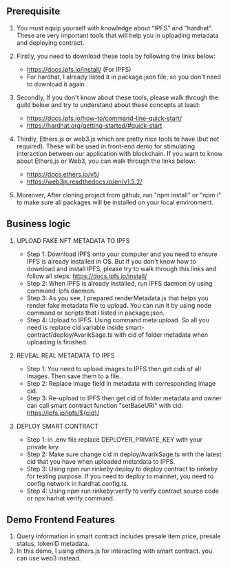 ## Prerequisite
1. You must equip yourself with knowledge about "IPFS" and "hardhat". These are very important tools that will help you in uploading metadata and deploying contract. 
    
2. Firstly, you need to download these tools by following the links below: 
    + https://docs.ipfs.io/install/ (For IPFS)
    + For hardhat, I already listed it in package.json file, so you don't need to download it again.

3. Secondly, If you don't know about these tools, please walk through the guild below and try to understand about these concepts at least:
    + https://docs.ipfs.io/how-to/command-line-quick-start/
    + https://hardhat.org/getting-started/#quick-start

4. Thirdly, Ethers.js or web3.js which are pretty nice tools to have (but not required). These will be used in front-end demo for stimulating interaction between our application with blockchain. If you want to know about Ethers.js or Web3, you can walk through the links below:
    + https://docs.ethers.io/v5/
    + https://web3js.readthedocs.io/en/v1.5.2/

5. Moreover, After cloning project from github, run "npm install" or "npm i" to make sure all packages will be installed on your local environment. 

## Business logic
1. UPLOAD FAKE NFT METADATA TO IPFS
    + Step 1: Download IPFS onto your computer and you need to ensure IPFS is already installed in OS. But if you don't know how to download and install IPFS, please try to walk through this links and follow all steps: https://docs.ipfs.io/install/
    + Step 2: When IPFS is already installed, run IPFS daemon by using command: ipfs daemon.
    + Step 3: As you see, I prepared renderMetadata.js that helps you render fake metadata file to upload. You can run it by using node command or scripts that i listed in package.json.
    + Step 4: Upload to IPFS. Using command meta:upload. So all you need is replace cid variable inside smart-contract/deploy/AvarikSage.ts with cid of folder metadata when uploading is finished.

2. REVEAL REAL METADATA TO IPFS
    + Step 1: You need to upload images to IPFS then get cids of all images. Then save them to a file.
    + Step 2: Replace image field in metadata with corresponding image cid.
    + Step 3: Re-upload to IPFS then get cid of folder metadata and owner can call smart contract function "setBaseURI" with cid: https://ipfs.io/ipfs/${cid}/

3. DEPLOY SMART CONTRACT
    + Step 1: in .env file replace DEPLOYER_PRIVATE_KEY with your private key.
    + Step 2: Make sure change cid in deploy/AvarikSage.ts with the latest cid that you have when uploaded metatdata to IPFS.
    + Step 3: Using npm run rinkeby:deploy to deploy contract to rinkeby for testing purpose. If you need to deploy to mainnet, you need to config network in hardhat.config.ts.
    + Step 4: Using npm run rinkeby:verify to verify contract source code or npx harhat verify command.

## Demo Frontend Features
1. Query information in smart contract includes presale item price, presale status, tokenID metadata.
2. In this demo, I using ethers.js for interacting with smart contract. you can use web3 instead.
